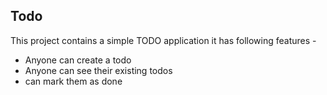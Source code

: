 ## Todo

This project contains a simple TODO application
it has following features -

- Anyone can create a todo
- Anyone can see their existing todos
- can mark them as done
